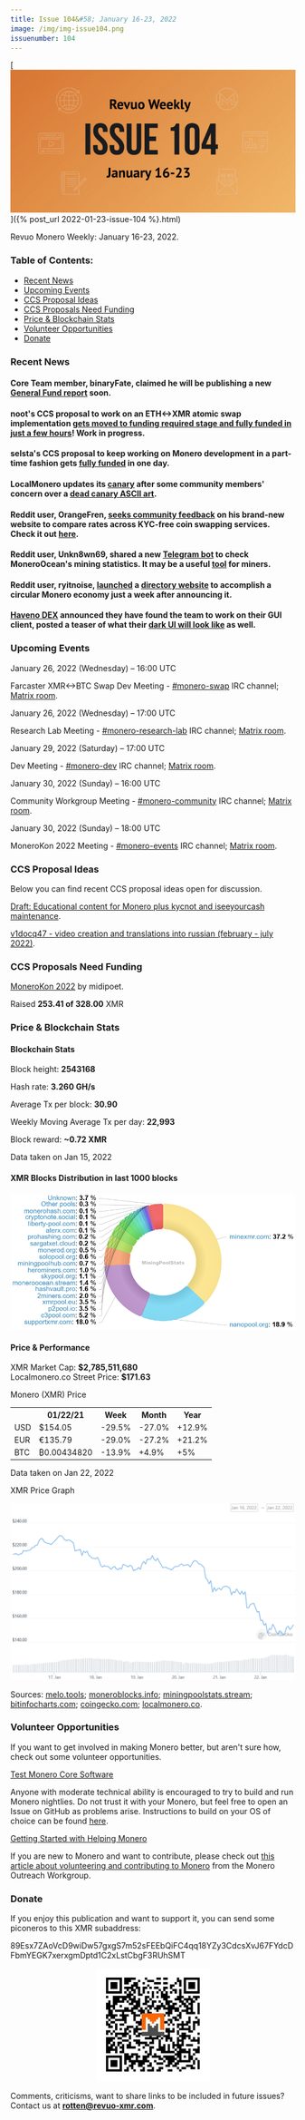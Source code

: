 ```yaml
---
title: Issue 104&#58; January 16-23, 2022
image: /img/img-issue104.png
issuenumber: 104
---
```

[<img src="/img/img-issue104.png" alt="Revuo Monero Weekly #104 Slide" class="img-lead">]({% post_url 2022-01-23-issue-104 %}.html)

<p class="text-lead">Revuo Monero Weekly: January 16-23, 2022.</p>
<!--more-->

<h3>Table of Contents:</h3>
<ul class="contents">
    <li><a href="#news">Recent News</a></li>
    <li><a href="#events">Upcoming Events</a></li>
    <li><a href="#ideas">CCS Proposal Ideas</a></li>
    <li><a href="#proposals">CCS Proposals Need Funding</a></li>
    <li><a href="#stats">Price & Blockchain Stats</a></li>
    <li><a href="#volunteer">Volunteer Opportunities</a></li>
    <li><a href="#donate">Donate</a></li>
</ul>

<h3 id="news">Recent News</h3>

<div class="newsbyte">
    <h4>Core Team member, binaryFate, claimed he will be publishing a new <a href="https://libera.monerologs.net/monero-community/20220116#c64346" target="_blank">General Fund report</a> soon.</h4>
</div>

<div class="newsbyte">
    <h4>noot's CCS proposal to work on an ETH<->XMR atomic swap implementation <a href="https://ccs.getmonero.org/proposals/noot-eth-xmr-atomic-swap.html" target="_blank">gets moved to funding required stage and fully funded in just a few hours</a>! Work in progress.</h4>
</div>

<div class="newsbyte">
    <h4>selsta's CCS proposal to keep working on Monero development in a part-time fashion gets <a href="https://ccs.getmonero.org/proposals/selsta-4.html" target="_blank">fully funded</a> in one day.</h4>
</div>

<div class="newsbyte">
    <h4>LocalMonero updates its <a href="https://localmonero.co/canary" target="_blank">canary</a> after some community members' concern over a <a href="https://teddit.net/r/Monero/comments/s1qyf5/localmonero_dead_canary_the_dead_bird_just_means/" target="_blank">dead canary ASCII art</a>.</h4>
</div>

<div class="newsbyte">
    <h4>Reddit user, OrangeFren, <a href="https://incogsnoo.com/r/Monero/comments/s5hrgw/orangefrencom_instant_exchange_comparison_with/" target="_blank">seeks community feedback</a> on his brand-new website to compare rates across KYC-free coin swapping services. Check it out <a href="https://orangefren.com/" target="_blank">here</a>.</h4>
</div>

<div class="newsbyte">
    <h4>Reddit user, Unkn8wn69, shared a new <a href="https://incogsnoo.com/r/Monero/comments/s5z1uy/moneroocean_telegram_bot_v010/" target="_blank">Telegram bot</a> to check MoneroOcean's mining statistics. It may be a useful <a href="https://github.com/Unkn8wn69/moneroocean-telegram-bot/" target="_blank">tool</a> for miners</a>.</h4>
</div>

<div class="newsbyte">
    <h4>Reddit user, ryitnoise, <a href="https://incogsnoo.com/r/Monero/comments/sacuxe/monericacom_a_directory_for_a_circular_monero/" target="_blank">launched</a> a <a href="https://monerica.com/" target="_blank">directory website</a> to accomplish a circular Monero economy just a week after announcing it.</h4>
</div>

<div class="newsbyte">
    <h4><a href="https://haveno.exchange/" target="_blank">Haveno DEX</a> announced they have found the team to work on their GUI client, posted a teaser of what their <a href="https://nitter.ca/HavenoDEX/status/1484459250877440001" target="_blank">dark UI will look like</a> as well.</h4>
</div>


<h3 id="events">Upcoming Events</h3>

<div class="event">
    <p class="date" markdown="1">January 26, 2022 (Wednesday) – 16:00 UTC</p>
    <p markdown="1">Farcaster XMR<->BTC Swap Dev Meeting - <a href="irc://irc.libera.chat/#monero-swap" target="_blank">#monero-swap</a> IRC channel; <a href="https://matrix.to/#/#monero-swap:monero.social" target="_blank">Matrix room</a>.</p>
</div>

<div class="event">
    <p class="date" markdown="1">January 26, 2022 (Wednesday) – 17:00 UTC</p>
    <p markdown="1">Research Lab Meeting - <a href="irc://irc.libera.chat/#monero-research-lab" target="_blank">#monero-research-lab</a> IRC channel; <a href="https://matrix.to/#/#monero-research-lab:monero.social" target="_blank">Matrix room</a>.</p>
</div>

<div class="event">
    <p class="date" markdown="1">January 29, 2022 (Saturday) – 17:00 UTC</p>
    <p markdown="1">Dev Meeting - <a href="irc://irc.libera.chat/#monero-dev" target="_blank">#monero-dev</a> IRC channel; <a href="https://matrix.to/#/#monero-dev:monero.social" target="_blank">Matrix room</a>.</p>
</div>

<div class="event">
    <p class="date" markdown="1">January 30, 2022 (Sunday) – 16:00 UTC</p>
    <p markdown="1">Community Workgroup Meeting - <a href="irc://irc.libera.chat/#monero-community" target="_blank">#monero-community</a> IRC channel; <a href="https://matrix.to/#/#monero-community:monero.social" target="_blank">Matrix room</a>.</p>
</div>

<div class="event">
    <p class="date" markdown="1">January 30, 2022 (Sunday) – 18:00 UTC</p>
    <p markdown="1">MoneroKon 2022 Meeting - <a href="irc://irc.libera.chat/#monero-events" target="_blank">#monero-events</a> IRC channel; <a href="https://matrix.to/#/#monero-events:monero.social" target="_blank">Matrix room</a>.</p>
</div>

<h3 id="ideas">CCS Proposal Ideas</h3>

<p>Below you can find recent CCS proposal ideas open for discussion.</p>

<div class="proposal">
<p><a href="https://repo.getmonero.org/monero-project/ccs-proposals/-/merge_requests/273" target="_blank">Draft: Educational content for Monero plus kycnot and iseeyourcash maintenance</a>.</p>
</div>

<div class="proposal">
<p><a href="https://repo.getmonero.org/monero-project/ccs-proposals/-/merge_requests/280" target="_blank">v1docq47 - video creation and translations into russian (february - july 2022)</a>.</p>
</div>

<h3 id="proposals">CCS Proposals Need Funding</h3>

<div class="proposal">
    <p><a href="https://ccs.getmonero.org/proposals/MoneroKon-2022-CCS.html" target="_blank">MoneroKon 2022</a> by midipoet.</p>
    <p>Raised <b>253.41 of 328.00</b> XMR</p>
</div>

<h3 id="stats">Price & Blockchain Stats</h3>

<h4 class="stat">Blockchain Stats</h4>

<div class="bcstats">
    <p>Block height: <b>2543168</b></p>
    <p>Hash rate: <b>3.260 GH/s</b></p>
    <p>Average Tx per block: <b>30.90</b></p>
    <p>Weekly Moving Average Tx per day: <b>22,993</b></p>
    <p>Block reward: <b>~0.72 XMR</b></p>
</div>
<p class="note">Data taken on Jan 15, 2022</p>

<h4 class="stat">XMR Blocks Distribution in last 1000 blocks</h4>
<p><img src="/img/hashrate-pool-distribution-0122.png" alt="Hashrate Pool Distribution Pie Chart"/></p>

<h4 class="stat" id="price-stat">Price & Performance</h4>

<div class="price-intro">XMR Market Cap: <b>$2,785,511,680</b><br/>Localmonero.co Street Price: <b>$171.63</b></div>

<p class="table-title">Monero (XMR) Price</p>
<table class="price-table">
  <tr class="row1">
    <th></th>
    <th>01/22/21</th>
    <th>Week</th>
    <th>Month</th>
    <th>Year</th>
  </tr>
  <tr>
    <td data-th="XMR to">USD</td>
    <td data-th="01/12/22">$154.05</td>
    <td data-th="Week" class="red">-29.5%</td>
    <td data-th="Month" class="red">-27.0%</td>
    <td data-th="Year" class="green">+12.9%</td>
  </tr>
  <tr class="row3">
    <td data-th="XMR to">EUR</td>
    <td data-th="01/22/22">€135.79</td>
    <td data-th="Week" class="red">-29.0%</td>
    <td data-th="Month" class="red">-27.2%</td>
    <td data-th="Year" class="green">+21.2%</td>
  </tr>
  <tr>
    <td data-th="XMR to">BTC</td>
    <td data-th="01/22/22">₿0.00434820</td>
    <td data-th="Week" class="red">-13.9%</td>
    <td data-th="Month" class="green">+4.9%</td>
    <td data-th="Year" class="green">+5%</td>
  </tr>
</table>
<p class="note">Data taken on Jan 22, 2022</p>

<p class="table-title">XMR Price Graph</p>

![XMR Price Graph 01/16/22-01/22/22](/img/weekly-chart-0122.png "XMR Price Graph 01/16/22-01/22/22") 

Sources: <a href="https://melo.tools/explorer/mainnet/" target="_blank">melo.tools</a>; <a href="https://moneroblocks.info/stats/transaction-stats" target="_blank">moneroblocks.info</a>; <a href="https://miningpoolstats.stream/monero" target="_blank">miningpoolstats.stream</a>; <a href="https://bitinfocharts.com/monero/" target="_blank">bitinfocharts.com</a>; <a href="https://www.coingecko.com/en/coins/monero" target="_blank">coingecko.com</a>; <a href="https://localmonero.co/statistics" target="_blank">localmonero.co</a>.

<h3 id="volunteer">Volunteer Opportunities</h3>

<p>If you want to get involved in making Monero better, but aren't sure how, check out some volunteer opportunities.</p>

<div class="newsbyte">
    <p class="date"><a href="https://github.com/monero-project/monero" target="_blank">Test Monero Core Software</a></p>
    <p>Anyone with moderate technical ability is encouraged to try to build and run Monero nightlies. Do not trust it with your Monero, but feel free to open an Issue on GitHub as problems arise. Instructions to build on your OS of choice can be found <a href="https://github.com/monero-project/monero#compiling-monero-from-source" target="_blank">here</a>. </p>
</div>

<div class="newsbyte">
    <p class="date"><a href="https://github.com/monero-project/monero" target="_blank">Getting Started with Helping Monero</a></p>
    <p>If you are new to Monero and want to contribute, please check out <a href="https://www.monerooutreach.org/stories/getting-started-helping-monero.php" target="_blank">this article about volunteering and contributing to Monero</a> from the Monero Outreach Workgroup. </p>
</div>

<h3 id="donate">Donate</h3>

<p markdown="1">If you enjoy this publication and want to support it, you can send some piconeros to this XMR subaddress:</p>

<p class="address" markdown="1">89Esx7ZAoVcD9wiDw57gxgS7m52sFEEbQiFC4qq18YZy3CdcsXvJ67FYdcDFbmYEGK7xerxgmDptd1C2xLstCbgF3RUhSMT</p>

<p><center><a href="monero:89Esx7ZAoVcD9wiDw57gxgS7m52sFEEbQiFC4qq18YZy3CdcsXvJ67FYdcDFbmYEGK7xerxgmDptd1C2xLstCbgF3RUhSMT" class="qr"><img src="/img/donate-monero.jpg" style="max-width: 200px;"/></a></center></p>

Comments, criticisms, want to share links to be included in future issues? Contact us at **rotten@revuo-xmr.com**.